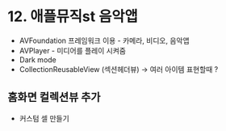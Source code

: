 # 12. 애플뮤직st 음악앱
- AVFoundation 프레임워크 이용 - 카메라, 비디오, 음악앱
- AVPlayer - 미디어를 플레이 시켜줌
- Dark mode
- CollectionReusableView (섹션헤더뷰) -> 여러 아이템 표현할때 ?

## 홈화면 컬렉션뷰 추가
- 커스텀 셀 만들기